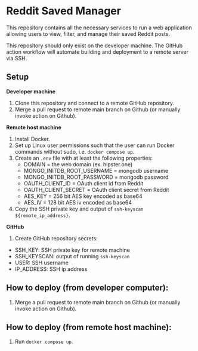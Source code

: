 # Reddit Saved Manager

This repository contains all the necessary services to run a web application allowing users to view, filter, and manage their saved Reddit posts.

This repository should only exist on the developer machine. The GitHub action workflow will automate building and deployment to a remote server via SSH.

## Setup
**Developer machine**
1. Clone this repository and connect to a remote GitHub repository.
2. Merge a pull request to remote main branch on Github (or manually invoke action on Github).

**Remote host machine**
1. Install Docker.
2. Set up Linux user permissions such that the user can run Docker commands without sudo, i.e. `docker compose up`.
3. Create an `.env` file with at least the following properties:
    - DOMAIN = the web domain (ex. hipster.one)
    - MONGO_INITDB_ROOT_USERNAME = mongodb username
    - MONGO_INITDB_ROOT_PASSWORD = mongodb password
    - OAUTH_CLIENT_ID = OAuth client id from Reddit
    - OAUTH_CLIENT_SECRET = OAuth client secret from Reddit
    - AES_KEY = 256 bit AES key encoded as base64
    - AES_IV = 128 bit AES iv encoded as base64
4. Copy the SSH private key and output of `ssh-keyscan ${remote_ip_address}`.

**GitHub**
1. Create GitHub repository secrets:
- SSH_KEY: SSH private key for remote machine
- SSH_KEYSCAN: output of running `ssh-keyscan`
- USER: SSH username
- IP_ADDRESS: SSH ip address

## How to deploy (from developer computer):
1. Merge a pull request to remote main branch on Github (or manually invoke action on Github).

## How to deploy (from remote host machine):
1. Run `docker compose up`.
